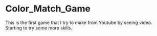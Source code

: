 # Color_Match_Game
This is the first game that I try to make from Youtube by seeing video.
Starting to try some more skills.
